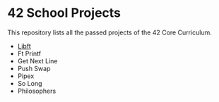 # 42 School Projects

This repository lists all the passed projects of the 42 Core Curriculum.

- [Libft]((https://github.com/mdarbois/42/tree/main/0.0%20Libft))
- Ft Printf
- Get Next Line
- Push Swap
- Pipex
- So Long
- Philosophers
